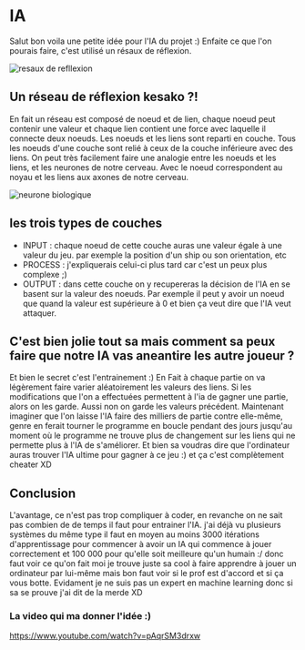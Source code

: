 # IA
Salut bon voila une petite idée pour l'IA du projet :)
Enfaite ce que l'on pourais faire, c'est utilisé un résaux de réflexion.

![resaux de refllexion](https://upload.wikimedia.org/wikipedia/commons/thumb/4/46/Colored_neural_network.svg/300px-Colored_neural_network.svg.png)

## Un réseau de réflexion kesako ?!

En fait un réseau est composé de noeud et de lien, chaque noeud peut contenir une valeur et chaque lien contient une force avec laquelle il connecte deux noeuds.
Les noeuds et les liens sont reparti en couche.
Tous les noeuds d'une couche sont relié à ceux de la couche inférieure avec des liens.
On peut très facilement faire une analogie entre les noeuds et les liens, et les neurones de notre cerveau. Avec le noeud correspondent au noyau et les liens aux axones de notre cerveau.

![neurone biologique](http://physique.unice.fr/sem6/2011-2012/PagesWeb/PT/Modelisation/img/myel.gif)

## les trois types de couches

- INPUT : chaque noeud de cette couche auras une valeur égale à une valeur du jeu. par exemple la position d'un ship ou son orientation, etc
- PROCESS : j'expliquerais celui-ci plus tard car c'est un peux plus complexe ;)
- OUTPUT : dans cette couche on y recupereras la décision de l'IA en se basent sur la valeur des noeuds. Par exemple il peut y avoir un noeud que quand la valeur est supérieure à 0 et bien ça veut dire que l'IA veut attaquer.

## C'est bien jolie tout sa mais comment sa peux faire que notre IA vas aneantire les autre joueur ?

Et bien le secret c'est l'entrainement :) En Fait à chaque partie on va légèrement faire varier aléatoirement les valeurs des liens. Si les modifications que l'on a effectuées permettent à l'ia de gagner une partie, alors on les garde. Aussi non on garde les valeurs précédent.
Maintenant imaginer que l'on laisse l'IA faire des milliers de partie contre elle-même, genre en ferait tourner le programme en boucle pendant des jours jusqu'au moment où le programme ne trouve plus de changement sur les liens qui ne permette plus à l'IA de s'améliorer.
Et bien sa voudras dire que l'ordinateur auras trouver l'IA ultime pour gagner à ce jeu :) et ça c'est complètement cheater XD

## Conclusion

L'avantage, ce n'est pas trop compliquer à coder, en revanche on ne sait pas combien de de temps il faut pour entrainer l'IA. j'ai déjà vu plusieurs systèmes du même type il faut en moyen au moins 3000 itérations d'apprentissage pour commencer à avoir un IA qui commence à jouer correctement et 100 000 pour qu'elle soit meilleure qu'un humain :/ donc faut voir ce qu'on fait moi je trouve juste sa cool à faire apprendre à jouer un ordinateur par lui-même mais bon faut voir si le prof est d'accord et si ça vous botte.
Evidament je ne suis pas un expert en machine learning donc si sa se prouve j'ai dit de la merde XD

### La video qui ma donner l'idée :)
https://www.youtube.com/watch?v=pAqrSM3drxw
